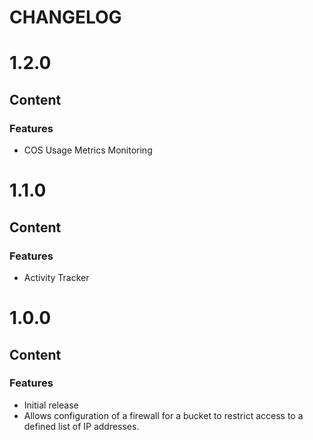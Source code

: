 # CHANGELOG

# 1.2.0
## Content
### Features
* COS Usage Metrics Monitoring

# 1.1.0
## Content
### Features
* Activity Tracker

# 1.0.0
## Content
### Features
* Initial release
* Allows configuration of a firewall for a bucket to restrict access to a defined list of IP addresses.

